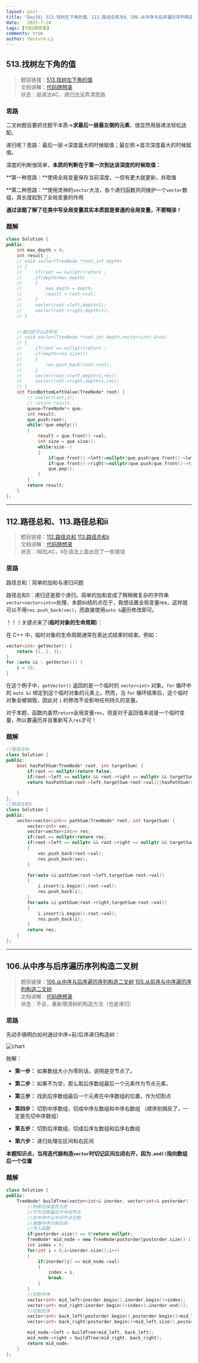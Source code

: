 ```yaml
---
layout: post
title: "Day16| 513.找树左下角的值、112.路径总和与Ⅱ、106.从中序与后序遍历序列构造二叉树（中序与前序）"
date:   2025-7-24
tags: [代码随想录]
comments: true
author: Venture-Li
---
```


## 513.找树左下角的值

> 题目链接：[513.找树左下角的值](https://leetcode.cn/problems/find-bottom-left-tree-value/description/)  
> 文档讲解：[代码随想录](https://www.programmercarl.com/)  
> 状态：层递法AC，递归法没弄清思路

### 思路

二叉树题目要抓住题干本质->**求最后一层最左侧的元素**，很显然用层递法轻松适配。

递归呢？思路：最后一层->深度最大的时候赋值；最左侧->首次深度最大的时候赋值。

深度的判断很简单，**本质的判断在于第一次到达该深度的时候取值：**

**第一种思路：**使用全局变量保存当前深度，一但有更大就更新，并取值

**第二种思路：**使用灵神的`vector`大法，各个递归函数共同维护一个`vector`数组，其长度起到了全局变量的作用

**通过该题了解了在类中写全局变量其实本质就是普通的全局变量，不要糊涂！**


### 题解

```c++
class Solution {
public:
    int max_depth = 0;
    int result ;
    // void sovler(TreeNode *root,int depth)
    // {
    //     if(root == nullptr)return ;
    //     if(depth>max_depth)
    //     {
    //         max_depth = depth;
    //         result = root->val;
    //     }
    //     sovler(root->left,depth+1);
    //     sovler(root->right,depth+1);
    // }


    //递归还可以这样写
    // void sovler(TreeNode *root,int depth,vector<int> &res)
    // {
    //     if(root == nullptr)return ;
    //     if(depth>res.size())
    //     {
    //         res.push_back(root->val);
    //     }
    //     sovler(root->left,depth+1,res);
    //     sovler(root->right,depth+1,res);
    // }
    int findBottomLeftValue(TreeNode* root) {
        // sovler(root,1);
        // return result;   
        queue<TreeNode*> que;
        int result;
        que.push(root);
        while(!que.empty())
        {
            result = que.front()->val;
            int size = que.size();
            while(size--)
            {
                if(que.front()->left!=nullptr)que.push(que.front()->left);
                if(que.front()->right!=nullptr)que.push(que.front()->right);
                que.pop();
            }
        }
        return result;
    }
};
```

---
## 112.路径总和、113.路径总和ii

> 题目链接：[112.路径总和](https://leetcode.cn/problems/path-sum/description/)  [113.路径总和ii](https://leetcode.cn/problems/path-sum-ii/description/)  
> 文档讲解：[代码随想录](https://www.programmercarl.com/)  
> 状态：Ⅰ轻松AC，Ⅱ在语法上面出现了一些错误

### 思路

路径总和：简单的加和与递归问题

路径总和Ⅱ：递归还是那个递归，简单的加和变成了稍稍微复杂的字符串`vector<vector<int>>`处理，本题纠结的点在于，我想设置全局变量res，这样就可以不用`res.push_back(vec)`，而直接使用`auto &`遍历修改即可。

！！！关键点来了(**临时对象的生命周期**)：


在 C++ 中，临时对象的生命周期通常在表达式结束时结束。例如：

```c++
vector<int> getVector() {
    return {1, 2, 3};
}
for (auto &i : getVector()) {
    i = 10;
}
```

在这个例子中，`getVector()` 返回的是一个临时的 `vector<int>` 对象。`for` 循环中的 `auto &i` 绑定到这个临时对象的元素上。然而，当 `for` 循环结束后，这个临时对象会被销毁，因此对 `i` 的修改不会影响任何持久的变量。

对于本题，函数内虽然`return`全局变量`res`，但是对于返回值来说是一个临时变量，所以要遍历并且重新写入`res`才可！

### 题解

```c++
//路径总和
class Solution {
public:
    bool hasPathSum(TreeNode* root, int targetSum) {
        if(root == nullptr)return false;
        if(root->left == nullptr && root->right == nullptr && targetSum == root->val)return true;
        return hasPathSum(root->left,targetSum-root->val)||hasPathSum(root->right,targetSum-root->val);
        
    }
};
//路径总和Ⅱ
class Solution {
public:
    vector<vector<int>> pathSum(TreeNode* root, int targetSum) {
        vector<int> vec;
        vector<vector<int>> res;
        if(root == nullptr)return res;
        if(root->left == nullptr && root->right == nullptr && targetSum == root->val)
        {
            vec.push_back(root->val);
            res.push_back(vec);
        }

        for(auto &i:pathSum(root->left,targetSum-root->val))
        {
            i.insert(i.begin(),root->val);
            res.push_back(i);
        }
        for(auto &i:pathSum(root->right,targetSum-root->val))
        {
            i.insert(i.begin(),root->val);
            res.push_back(i);
        }
        return res;
    }
};
```

---

## 106.从中序与后序遍历序列构造二叉树

> 题目链接：[106.从中序与后序遍历序列构造二叉树](https://leetcode.cn/problems/construct-binary-tree-from-inorder-and-postorder-traversal/)  [105.从前序与中序遍历序列构造二叉树](https://leetcode.cn/problems/construct-binary-tree-from-preorder-and-inorder-traversal/description/)    
> 文档讲解：[代码随想录](https://www.programmercarl.com/)  
> 状态：不会，重新理清树的构造方法（也是递归）

### 思路

先动手搞明白如何通过中序+前/后序递归构造树：

![chart](https://venture-li.github.io/images/202507250143709.png)

肢解：

- **第一步：** 如果数组大小为零的话，说明是空节点了。

- **第二步：** 如果不为空，那么取后序数组最后一个元素作为节点元素。

- **第三步：** 找到后序数组最后一个元素在中序数组的位置，作为切割点

- **第四步：** 切割中序数组，切成中序左数组和中序右数组 （顺序别搞反了，一定是先切中序数组）

- **第五步：** 切割后序数组，切成后序左数组和后序右数组

- **第六步：** 递归处理左区间和右区间

**本题知识点，当用迭代器构造`vector`时切记区间左闭右开，因为`.end()`指向数组后一个位置**

### 题解

```c++
class Solution {
public:
    TreeNode* buildTree(vector<int>& inorder, vector<int>& postorder) {
        //判断后续是否为空
        //不为空取最后为中间节点
        //在中序中以中间节点分割
        //根据中序分割后续
        //传入函数
        if(postorder.size() == 0)return nullptr;
        TreeNode* mid_node = new TreeNode(postorder[postorder.size()-1]);
        int index = 0;
        for(int i = 0;i<inorder.size();i++)
        {
            if(inorder[i] == mid_node->val)
            {
                index = i;
                break;
            }
        }
        //切割中序
        vector<int> mid_left(inorder.begin(),inorder.begin()+index);
        vector<int> mid_right(inorder.begin()+index+1,inorder.end());
        //切割后序
        vector<int> back_left(postorder.begin(),postorder.begin()+mid_left.size());
        vector<int> back_right(postorder.begin()+mid_left.size(),postorder.end()-1);

        mid_node->left = buildTree(mid_left, back_left);
        mid_node->right = buildTree(mid_right, back_right);
        return mid_node;
    }
};
```
